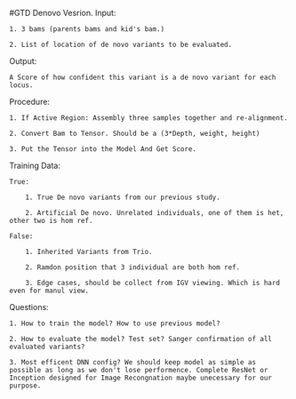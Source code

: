 #GTD Denovo Vesrion.
Input: 

	1. 3 bams (parents bams and kid's bam.)
	
	2. List of location of de novo variants to be evaluated.

Output: 

	A Score of how confident this variant is a de novo variant for each locus.

Procedure:

	1. If Active Region: Assembly three samples together and re-alignment. 
	
	2. Convert Bam to Tensor. Should be a (3*Depth, weight, height)
	
	3. Put the Tensor into the Model And Get Score.

Training Data:

	True:
	
		1. True De novo variants from our previous study.
		
		2. Artificial De novo. Unrelated individuals, one of them is het, other two is hom ref. 
		
	False:
	
		1. Inherited Variants from Trio.
		
		2. Ramdon position that 3 individual are both hom ref.
		
		3. Edge cases, should be collect from IGV viewing. Which is hard even for manul view. 
		

	
Questions:

	1. How to train the model? How to use previous model?
	
	2. How to evaluate the model? Test set? Sanger confirmation of all evaluated variants?
	
	3. Most efficent DNN config? We should keep model as simple as possible as long as we don't lose performence. Complete ResNet or Inception designed for Image Recongnation maybe unecessary for our purpose. 
